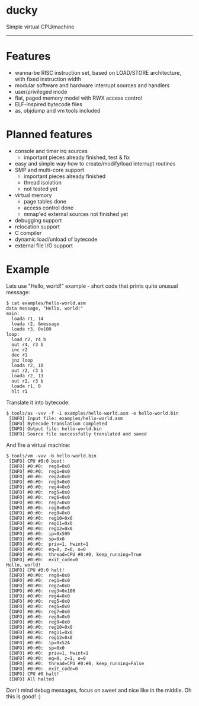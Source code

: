 ducky
=====

Simple virtual CPU/machine

- - -

# Features

* wanna-be RISC instruction set, based on LOAD/STORE architecture, with fixed instruction width
* modular software and hardware interrupt sources and handlers
* user/privileged mode
* flat, paged memory model with RWX access control
* ELF-inspired bytecode files
* as, objdump and vm tools included

# Planned features

* console and timer irq sources
  * important pieces already finished, test & fix
* easy and simple way how to create/modify/load interrupt routines
* SMP and multi-core support
  * important pieces already finished
  * thread isolation
  * not tested yet
* virtual memory
  * page tables done
  * access control done
  * mmap'ed external sources not finished yet
* debugging support
* relocation support
* C compiler
* dynamic load/unload of bytecode
* external file I/O support

# Example

Lets use "Hello, world!" example - short code that prints quite unusual message:

```
$ cat examples/hello-world.asm
data message, "Hello, world!"
main:
  loada r1, 14
  loada r2, &message
  loada r3, 0x100
loop:
  load r2, r4 b
  out r4, r3 b
  inc r2
  dec r1
  jnz loop
  loada r2, 10
  out r2, r3 b
  loada r2, 13
  out r2, r3 b
  loada r1, 0
  hlt r1
```

Translate it into bytecode:

```
$ tools/as -vvv -f -i examples/hello-world.asm -o hello-world.bin
 [INFO] Input file: examples/hello-world.asm
 [INFO] Bytecode translation completed
 [INFO] Output file: hello-world.bin
 [INFO] Source file successfully translated and saved
```

And fire a virtual machine:

```
$ tools/vm -vvv -b hello-world.bin
 [INFO] CPU #0:0 boot!
 [INFO] #0:#0:  reg0=0x0
 [INFO] #0:#0:  reg1=0x0
 [INFO] #0:#0:  reg2=0x0
 [INFO] #0:#0:  reg3=0x0
 [INFO] #0:#0:  reg4=0x0
 [INFO] #0:#0:  reg5=0x0
 [INFO] #0:#0:  reg6=0x0
 [INFO] #0:#0:  reg7=0x0
 [INFO] #0:#0:  reg8=0x0
 [INFO] #0:#0:  reg9=0x0
 [INFO] #0:#0:  reg10=0x0
 [INFO] #0:#0:  reg11=0x0
 [INFO] #0:#0:  reg12=0x0
 [INFO] #0:#0:  ip=0x500
 [INFO] #0:#0:  sp=0x0
 [INFO] #0:#0:  priv=1, hwint=1
 [INFO] #0:#0:  eq=0, z=0, o=0
 [INFO] #0:#0:  thread=CPU #0:#0, keep_running=True
 [INFO] #0:#0:  exit_code=0
Hello, world!
 [INFO] CPU #0:0 halt!
 [INFO] #0:#0:  reg0=0x0
 [INFO] #0:#0:  reg1=0x0
 [INFO] #0:#0:  reg2=0xD
 [INFO] #0:#0:  reg3=0x100
 [INFO] #0:#0:  reg4=0x0
 [INFO] #0:#0:  reg5=0x0
 [INFO] #0:#0:  reg6=0x0
 [INFO] #0:#0:  reg7=0x0
 [INFO] #0:#0:  reg8=0x0
 [INFO] #0:#0:  reg9=0x0
 [INFO] #0:#0:  reg10=0x0
 [INFO] #0:#0:  reg11=0x0
 [INFO] #0:#0:  reg12=0x0
 [INFO] #0:#0:  ip=0x52A
 [INFO] #0:#0:  sp=0x0
 [INFO] #0:#0:  priv=1, hwint=1
 [INFO] #0:#0:  eq=0, z=1, o=0
 [INFO] #0:#0:  thread=CPU #0:#0, keep_running=False
 [INFO] #0:#0:  exit_code=0
 [INFO] CPU #0 halt!
 [INFO] All halted
```

Don't mind debug messages, focus on sweet and nice like in the middle. Oh this is good! :)
